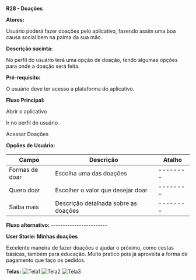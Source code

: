 ﻿**R28 - Doações**

**Atores:**

Usuário poderá fazer doações pelo aplicativo, fazendo assim uma boa causa social bem na palma da sua mão.

**Descrição sucinta:**

No perfil do usuário terá uma opção de doação, tendo algumas opções para onde a doação será feita.

**Pré-requisito:**

O usuário deve ter acesso a plataforma do aplicativo. 

**Fluxo Principal:**

Abrir o aplicativo

Ir no perfil do usuário

Acessar Doações

**Opções de Usuário:**

|Campo|Descrição|Atalho|
| - | - | - |
|Formas de doar|Escolha uma das doações|--------|
|Quero doar|Escolher o valor que desejar doar|--------|
|Saiba mais|Descrição detalhada sobre as doações|--------|

**Fluxo alternativo:** ------------------------

**User Storie: Minhas doações**

Excelente maneira de fazer doações e ajudar o próximo, como cestas básicas, também para educação. Muito pratico pois já aproveita a forma de pagamento que faço os pedidos.

**Telas:**
![Tela1](https://user-images.githubusercontent.com/83835393/139141984-590fe429-507a-4d24-b0b9-c0f522087f4a.png)
![Tela2](https://user-images.githubusercontent.com/83835393/139142047-52e86a4c-dead-4bf0-996d-1503ecf6e949.jpeg)
![Tela3](https://user-images.githubusercontent.com/83835393/139142063-051980a8-d3ab-45e8-a346-434f36b05dc4.jpeg)
